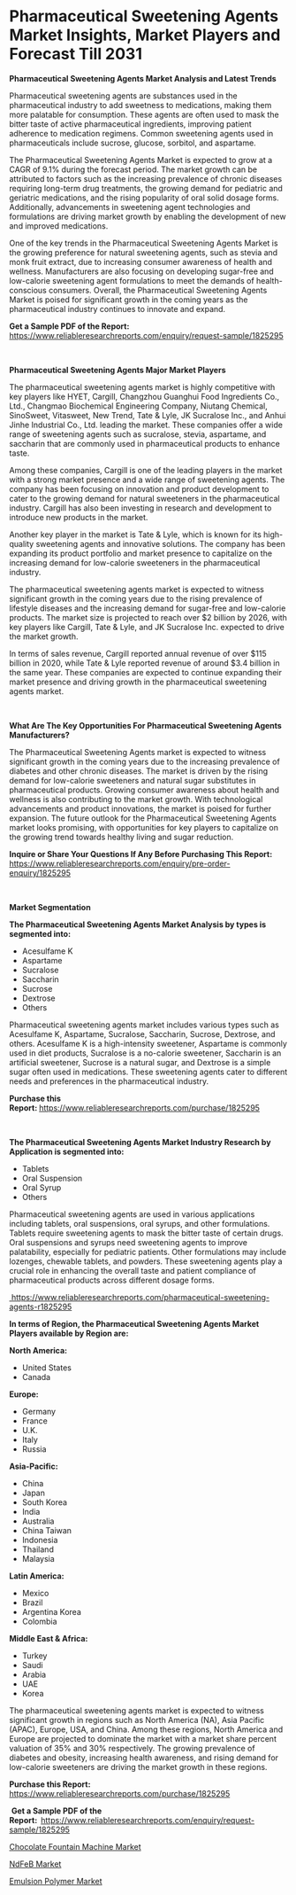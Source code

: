 <p><h1>Pharmaceutical Sweetening Agents Market Insights, Market Players and Forecast Till 2031</h1></p><p><strong>Pharmaceutical Sweetening Agents Market Analysis and Latest Trends</strong></p>
<p><p>Pharmaceutical sweetening agents are substances used in the pharmaceutical industry to add sweetness to medications, making them more palatable for consumption. These agents are often used to mask the bitter taste of active pharmaceutical ingredients, improving patient adherence to medication regimens. Common sweetening agents used in pharmaceuticals include sucrose, glucose, sorbitol, and aspartame.</p><p>The Pharmaceutical Sweetening Agents Market is expected to grow at a CAGR of 9.1% during the forecast period. The market growth can be attributed to factors such as the increasing prevalence of chronic diseases requiring long-term drug treatments, the growing demand for pediatric and geriatric medications, and the rising popularity of oral solid dosage forms. Additionally, advancements in sweetening agent technologies and formulations are driving market growth by enabling the development of new and improved medications.</p><p>One of the key trends in the Pharmaceutical Sweetening Agents Market is the growing preference for natural sweetening agents, such as stevia and monk fruit extract, due to increasing consumer awareness of health and wellness. Manufacturers are also focusing on developing sugar-free and low-calorie sweetening agent formulations to meet the demands of health-conscious consumers. Overall, the Pharmaceutical Sweetening Agents Market is poised for significant growth in the coming years as the pharmaceutical industry continues to innovate and expand.</p></p>
<p><strong>Get a Sample PDF of the Report:&nbsp;</strong> <a href="https://www.reliableresearchreports.com/enquiry/request-sample/1825295">https://www.reliableresearchreports.com/enquiry/request-sample/1825295</a></p>
<p>&nbsp;</p>
<p><strong>Pharmaceutical Sweetening Agents Major Market Players</strong></p>
<p><p>The pharmaceutical sweetening agents market is highly competitive with key players like HYET, Cargill, Changzhou Guanghui Food Ingredients Co., Ltd., Changmao Biochemical Engineering Company, Niutang Chemical, SinoSweet, Vitasweet, New Trend, Tate & Lyle, JK Sucralose Inc., and Anhui Jinhe Industrial Co., Ltd. leading the market. These companies offer a wide range of sweetening agents such as sucralose, stevia, aspartame, and saccharin that are commonly used in pharmaceutical products to enhance taste.</p><p>Among these companies, Cargill is one of the leading players in the market with a strong market presence and a wide range of sweetening agents. The company has been focusing on innovation and product development to cater to the growing demand for natural sweeteners in the pharmaceutical industry. Cargill has also been investing in research and development to introduce new products in the market.</p><p>Another key player in the market is Tate & Lyle, which is known for its high-quality sweetening agents and innovative solutions. The company has been expanding its product portfolio and market presence to capitalize on the increasing demand for low-calorie sweeteners in the pharmaceutical industry.</p><p>The pharmaceutical sweetening agents market is expected to witness significant growth in the coming years due to the rising prevalence of lifestyle diseases and the increasing demand for sugar-free and low-calorie products. The market size is projected to reach over $2 billion by 2026, with key players like Cargill, Tate & Lyle, and JK Sucralose Inc. expected to drive the market growth.</p><p>In terms of sales revenue, Cargill reported annual revenue of over $115 billion in 2020, while Tate & Lyle reported revenue of around $3.4 billion in the same year. These companies are expected to continue expanding their market presence and driving growth in the pharmaceutical sweetening agents market.</p></p>
<p>&nbsp;</p>
<p><strong>What Are The Key Opportunities For Pharmaceutical Sweetening Agents Manufacturers?</strong></p>
<p><p>The Pharmaceutical Sweetening Agents market is expected to witness significant growth in the coming years due to the increasing prevalence of diabetes and other chronic diseases. The market is driven by the rising demand for low-calorie sweeteners and natural sugar substitutes in pharmaceutical products. Growing consumer awareness about health and wellness is also contributing to the market growth. With technological advancements and product innovations, the market is poised for further expansion. The future outlook for the Pharmaceutical Sweetening Agents market looks promising, with opportunities for key players to capitalize on the growing trend towards healthy living and sugar reduction.</p></p>
<p><strong>Inquire or Share Your Questions If Any Before Purchasing This Report:</strong> <a href="https://www.reliableresearchreports.com/enquiry/pre-order-enquiry/1825295">https://www.reliableresearchreports.com/enquiry/pre-order-enquiry/1825295</a></p>
<p>&nbsp;</p>
<p><strong>Market Segmentation</strong></p>
<p><strong>The Pharmaceutical Sweetening Agents Market Analysis by types is segmented into:</strong></p>
<p><ul><li>Acesulfame K</li><li>Aspartame</li><li>Sucralose</li><li>Saccharin</li><li>Sucrose</li><li>Dextrose</li><li>Others</li></ul></p>
<p><p>Pharmaceutical sweetening agents market includes various types such as Acesulfame K, Aspartame, Sucralose, Saccharin, Sucrose, Dextrose, and others. Acesulfame K is a high-intensity sweetener, Aspartame is commonly used in diet products, Sucralose is a no-calorie sweetener, Saccharin is an artificial sweetener, Sucrose is a natural sugar, and Dextrose is a simple sugar often used in medications. These sweetening agents cater to different needs and preferences in the pharmaceutical industry.</p></p>
<p><strong>Purchase this Report:&nbsp;</strong><a href="https://www.reliableresearchreports.com/purchase/1825295">https://www.reliableresearchreports.com/purchase/1825295</a></p>
<p>&nbsp;</p>
<p><strong>The Pharmaceutical Sweetening Agents Market Industry Research by Application is segmented into:</strong></p>
<p><ul><li>Tablets</li><li>Oral Suspension</li><li>Oral Syrup</li><li>Others</li></ul></p>
<p><p>Pharmaceutical sweetening agents are used in various applications including tablets, oral suspensions, oral syrups, and other formulations. Tablets require sweetening agents to mask the bitter taste of certain drugs. Oral suspensions and syrups need sweetening agents to improve palatability, especially for pediatric patients. Other formulations may include lozenges, chewable tablets, and powders. These sweetening agents play a crucial role in enhancing the overall taste and patient compliance of pharmaceutical products across different dosage forms.</p></p>
<p><a href="https://www.reliableresearchreports.com/pharmaceutical-sweetening-agents-r1825295">&nbsp;https://www.reliableresearchreports.com/pharmaceutical-sweetening-agents-r1825295</a></p>
<p><strong>In terms of Region, the Pharmaceutical Sweetening Agents Market Players available by Region are:</strong></p>
<p>
    <p> <strong> North America: </strong>
        <ul>
            <li>United States</li>
            <li>Canada</li>
        </ul>
        </p> 
    <p> <strong> Europe: </strong>
        <ul>
            <li>Germany</li>
            <li>France</li>
            <li>U.K.</li>
            <li>Italy</li>
            <li>Russia</li>
        </ul>
        </p> 
    <p> <strong> Asia-Pacific: </strong>
        <ul>
            <li>China</li>
            <li>Japan</li>
            <li>South Korea</li>
            <li>India</li>
            <li>Australia</li>
            <li>China Taiwan</li>
            <li>Indonesia</li>
            <li>Thailand</li>
            <li>Malaysia</li>
        </ul>
        </p> 
    <p> <strong> Latin America: </strong>
        <ul>
            <li>Mexico</li>
            <li>Brazil</li>
            <li>Argentina Korea</li>
            <li>Colombia</li>
        </ul>
        </p> 
    <p> <strong> Middle East & Africa: </strong>
        <ul>
            <li>Turkey</li>
            <li>Saudi</li>
            <li>Arabia</li>
            <li>UAE</li>
            <li>Korea</li>
        </ul>
    </p>
    </p>
<p><p>The pharmaceutical sweetening agents market is expected to witness significant growth in regions such as North America (NA), Asia Pacific (APAC), Europe, USA, and China. Among these regions, North America and Europe are projected to dominate the market with a market share percent valuation of 35% and 30% respectively. The growing prevalence of diabetes and obesity, increasing health awareness, and rising demand for low-calorie sweeteners are driving the market growth in these regions.</p></p>
<p><strong>Purchase this Report: </strong><a href="https://www.reliableresearchreports.com/purchase/1825295">https://www.reliableresearchreports.com/purchase/1825295</a></p>
<p>&nbsp;<strong>Get a Sample PDF of the Report:&nbsp;&nbsp;</strong><a href="https://www.reliableresearchreports.com/enquiry/request-sample/1825295">https://www.reliableresearchreports.com/enquiry/request-sample/1825295</a></p>
<p><strong></strong></p>
<p><p><a href="https://github.com/LeilaniWyman2021/Market-Research-Report-List-2/blob/main/chocolate-fountain-machine-market.md">Chocolate Fountain Machine Market</a></p><p><a href="https://medium.com/@elisamohr1927/ndfeb-market-size-market-segmentation-market-trends-and-growth-analysis-forecast-till-2031-742b16b02fbd">NdFeB Market</a></p><p><a href="https://medium.com/@hsjri2637/emulsion-polymer-market-trends-and-analysis-opportunities-and-challenges-for-future-growth-2024-f080207f554a">Emulsion Polymer Market</a></p></p>